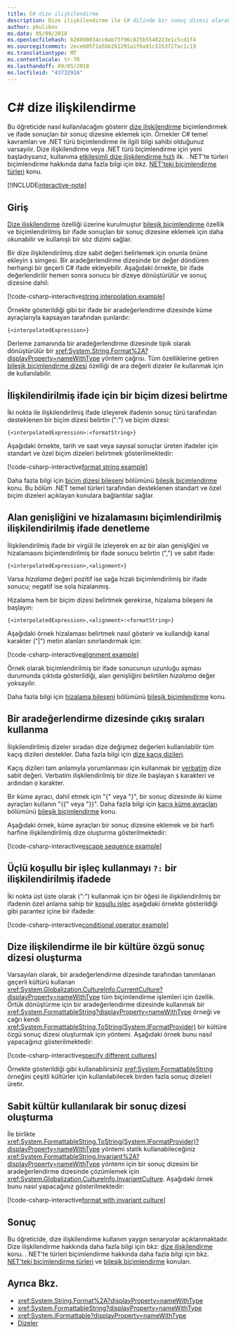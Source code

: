 ```yaml
---
title: C# dize ilişkilendirme
description: Dize ilişkilendirme ile C# dilinde bir sonuç dizesi olarak biçimlendirilmiş bir ifade sonuçları eklemeyi öğrenin.
author: pkulikov
ms.date: 05/09/2018
ms.openlocfilehash: b28890034cc0ab73f96c825b5548223e1c5cd1f4
ms.sourcegitcommit: 2eceb05f1a5bb261291a1f6a91c5153727ac1c19
ms.translationtype: MT
ms.contentlocale: tr-TR
ms.lasthandoff: 09/05/2018
ms.locfileid: "43732916"
---
```

# <a name="string-interpolation-in-c"></a>C# dize ilişkilendirme #

Bu öğreticide nasıl kullanılacağını gösterir [dize ilişkilendirme](../language-reference/tokens/interpolated.md) biçimlendirmek ve ifade sonuçları bir sonuç dizesine eklemek için. Örnekler C# temel kavramları ve .NET türü biçimlendirme ile ilgili bilgi sahibi olduğunuz varsayılır. Dize ilişkilendirme veya .NET türü biçimlendirme için yeni başladıysanız, kullanıma [etkileşimli dize ilişkilendirme hızlı](../quick-starts/interpolated-strings.yml) ilk. . NET'te türleri biçimlendirme hakkında daha fazla bilgi için bkz. [NET'teki biçimlendirme türleri](../../standard/base-types/formatting-types.md) konu.

[!INCLUDE[interactive-note](~/includes/csharp-interactive-note.md)]

## <a name="introduction"></a>Giriş

[Dize ilişkilendirme](../language-reference/tokens/interpolated.md) özelliği üzerine kurulmuştur [bileşik biçimlendirme](../../standard/base-types/composite-formatting.md) özellik ve biçimlendirilmiş bir ifade sonuçları bir sonuç dizesine eklemek için daha okunabilir ve kullanışlı bir söz dizimi sağlar.

Bir dize ilişkilendirilmiş dize sabit değeri belirlemek için onunla önüne ekleyin `$` simgesi. Bir aradeğerlendirme dizesinde bir değer döndüren herhangi bir geçerli C# ifade ekleyebilir. Aşağıdaki örnekte, bir ifade değerlendirilir hemen sonra sonucu bir dizeye dönüştürülür ve sonuç dizesine dahil:

[!code-csharp-interactive[string interpolation example](~/samples/snippets/csharp/tutorials/string-interpolation/Program.cs#1)]

Örnekte gösterildiği gibi bir ifade bir aradeğerlendirme dizesinde küme ayraçlarıyla kapsayan tarafından şunlardır:

```
{<interpolatedExpression>}
```

Derleme zamanında bir aradeğerlendirme dizesinde tipik olarak dönüştürülür bir <xref:System.String.Format%2A?displayProperty=nameWithType> yöntem çağrısı. Tüm özelliklerine getiren [bileşik biçimlendirme dizesi](../../standard/base-types/composite-formatting.md) özelliği de ara değerli dizeler ile kullanmak için de kullanılabilir.

## <a name="how-to-specify-a-format-string-for-an-interpolated-expression"></a>İlişkilendirilmiş ifade için bir biçim dizesi belirtme

İki nokta ile ilişkilendirilmiş ifade izleyerek ifadenin sonuç türü tarafından desteklenen bir biçim dizesi belirtin (":") ve biçim dizesi:

```
{<interpolatedExpression>:<formatString>}
```

Aşağıdaki örnekte, tarih ve saat veya sayısal sonuçlar üreten ifadeler için standart ve özel biçim dizeleri belirtmek gösterilmektedir:

[!code-csharp-interactive[format string example](~/samples/snippets/csharp/tutorials/string-interpolation/Program.cs#2)]

Daha fazla bilgi için [biçim dizesi bileşeni](../../standard/base-types/composite-formatting.md#format-string-component) bölümünü [bileşik biçimlendirme](../../standard/base-types/composite-formatting.md) konu. Bu bölüm .NET temel türleri tarafından desteklenen standart ve özel biçim dizeleri açıklayan konulara bağlantılar sağlar.

## <a name="how-to-control-the-field-width-and-alignment-of-the-formatted-interpolated-expression"></a>Alan genişliğini ve hizalamasını biçimlendirilmiş ilişkilendirilmiş ifade denetleme

İlişkilendirilmiş ifade bir virgül ile izleyerek en az bir alan genişliğini ve hizalamasını biçimlendirilmiş bir ifade sonucu belirtin (",") ve sabit ifade:

```
{<interpolatedExpression>,<alignment>}
```

Varsa *hizalama* değeri pozitif ise sağa hizalı biçimlendirilmiş bir ifade sonucu; negatif ise sola hizalanmış.

Hizalama hem bir biçim dizesi belirtmek gerekirse, hizalama bileşeni ile başlayın:

```
{<interpolatedExpression>,<alignment>:<formatString>}
```

Aşağıdaki örnek hizalaması belirtmek nasıl gösterir ve kullandığı kanal karakter ("|") metin alanları sınırlandırmak için:

[!code-csharp-interactive[alignment example](~/samples/snippets/csharp/tutorials/string-interpolation/Program.cs#3)]

Örnek olarak biçimlendirilmiş bir ifade sonucunun uzunluğu aşması durumunda çıktıda gösterildiği, alan genişliğini belirtilen *hizalama* değer yoksayılır.

Daha fazla bilgi için [hizalama bileşeni](../../standard/base-types/composite-formatting.md#alignment-component) bölümünü [bileşik biçimlendirme](../../standard/base-types/composite-formatting.md) konu.

## <a name="how-to-use-escape-sequences-in-an-interpolated-string"></a>Bir aradeğerlendirme dizesinde çıkış sıraları kullanma

İlişkilendirilmiş dizeler sıradan dize değişmez değerleri kullanılabilir tüm kaçış dizileri destekler. Daha fazla bilgi için [dize kaçış dizileri](../programming-guide/strings/index.md#string-escape-sequences).

Kaçış dizileri tam anlamıyla yorumlanması için kullanmak bir [verbatim](../language-reference/tokens/verbatim.md) dize sabit değeri. Verbatim ilişkilendirilmiş bir dize ile başlayan `$` karakteri ve ardından `@` karakter.

Bir küme ayracı, dahil etmek için "{" veya "}", bir sonuç dizesinde iki küme ayraçları kullanın "{{" veya "}}". Daha fazla bilgi için [kaçış küme ayraçları](../../standard/base-types/composite-formatting.md#escaping-braces) bölümünü [bileşik biçimlendirme](../../standard/base-types/composite-formatting.md) konu.

Aşağıdaki örnek, küme ayraçları bir sonuç dizesine eklemek ve bir harfi harfine ilişkilendirilmiş dize oluşturma gösterilmektedir:

[!code-csharp-interactive[escape sequence example](~/samples/snippets/csharp/tutorials/string-interpolation/Program.cs#4)]

## <a name="how-to-use-a-ternary-conditional-operator--in-an-interpolated-expression"></a>Üçlü koşullu bir işleç kullanmayı `?:` bir ilişkilendirilmiş ifadede

İki nokta üst üste olarak (":") kullanmak için bir öğesi ile ilişkilendirilmiş bir ifadenin özel anlama sahip bir [koşullu işleç](../language-reference/operators/conditional-operator.md) aşağıdaki örnekte gösterildiği gibi parantez içine bir ifadede:

[!code-csharp-interactive[conditional operator example](~/samples/snippets/csharp/tutorials/string-interpolation/Program.cs#5)]

## <a name="how-to-create-a-culture-specific-result-string-with-string-interpolation"></a>Dize ilişkilendirme ile bir kültüre özgü sonuç dizesi oluşturma

Varsayılan olarak, bir aradeğerlendirme dizesinde tarafından tanımlanan geçerli kültürü kullanan <xref:System.Globalization.CultureInfo.CurrentCulture?displayProperty=nameWithType> tüm biçimlendirme işlemleri için özellik. Örtük dönüştürme için bir aradeğerlendirme dizesinde kullanmak bir <xref:System.FormattableString?displayProperty=nameWithType> örneği ve çağrı kendi <xref:System.FormattableString.ToString(System.IFormatProvider)> bir kültüre özgü sonuç dizesi oluşturmak için yöntemi. Aşağıdaki örnek bunu nasıl yapacağınız gösterilmektedir:

[!code-csharp-interactive[specify different cultures](~/samples/snippets/csharp/tutorials/string-interpolation/Program.cs#6)]

Örnekte gösterildiği gibi kullanabilirsiniz <xref:System.FormattableString> örneğini çeşitli kültürler için kullanılabilecek birden fazla sonuç dizeleri üretir.

## <a name="how-to-create-a-result-string-using-the-invariant-culture"></a>Sabit kültür kullanılarak bir sonuç dizesi oluşturma

İle birlikte <xref:System.FormattableString.ToString(System.IFormatProvider)?displayProperty=nameWithType> yöntemi statik kullanabileceğiniz <xref:System.FormattableString.Invariant%2A?displayProperty=nameWithType> yöntemi için bir sonuç dizesini bir aradeğerlendirme dizesinde çözümlemek için <xref:System.Globalization.CultureInfo.InvariantCulture>. Aşağıdaki örnek bunu nasıl yapacağınız gösterilmektedir:

[!code-csharp-interactive[format with invariant culture](~/samples/snippets/csharp/tutorials/string-interpolation/Program.cs#7)]

## <a name="conclusion"></a>Sonuç

Bu öğreticide, dize ilişkilendirme kullanım yaygın senaryolar açıklanmaktadır. Dize ilişkilendirme hakkında daha fazla bilgi için bkz: [dize ilişkilendirme](../language-reference/tokens/interpolated.md) konu. . NET'te türleri biçimlendirme hakkında daha fazla bilgi için bkz. [NET'teki biçimlendirme türleri](../../standard/base-types/formatting-types.md) ve [bileşik biçimlendirme](../../standard/base-types/composite-formatting.md) konuları.

## <a name="see-also"></a>Ayrıca Bkz.

- <xref:System.String.Format%2A?displayProperty=nameWithType>  
- <xref:System.FormattableString?displayProperty=nameWithType>  
- <xref:System.IFormattable?displayProperty=nameWithType>  
- [Dizeler](../programming-guide/strings/index.md)  
